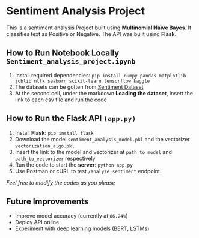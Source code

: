 # Sentiment Analysis Project

This is a sentiment analysis Project built using **Multinomial Naïve Bayes**. It classifies text as Positive or Negative. The API was built using **Flask**.

## How to Run Notebook Locally `Sentiment_analysis_project.ipynb`
1. Install required dependencies: `pip install numpy pandas matplotlib joblib nltk seaborn scikit-learn tensorflow kaggle`
2. The datasets can be gotten from  [Sentiment Dataset](https://drive.google.com/drive/folders/1Vs3IOhzfNxWzqoFqGInVuABOuEPn_MEk?usp=drive_link)
3. At the second cell, under the markdown **Loading the dataset**, insert the link to each csv file and run the code

## How to Run the Flask API `(app.py)`
1.  Install **Flask**: `pip install flask`
2.  Download the model `sentiment_analysis_model.pkl` and the vectorizer `vectorization_algo.pkl`
3.  Insert the link to the model and vectorizer at `path_to_model` and `path_to_vectorizer` respectively
4. Run the code to start the **server**: `python app.py`
5. Use Postman or cURL to test `/analyze_sentiment` endpoint.


_Feel free to modify the codes as you please_

## Future Improvements
- Improve model accuracy (currently at `86.24%`)
- Deploy API online
- Experiment with deep learning models (BERT, LSTMs)
